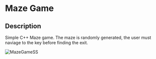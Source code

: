 <h1>Maze Game</h1>

<h2>Description</h2>
Simple C++ Maze game. The maze is randomly generated, the user must naviage to the key before finding the exit.
<br />

![MazeGameSS](https://github.com/user-attachments/assets/33173ee4-d410-4197-bd0b-391ca9b24690)


